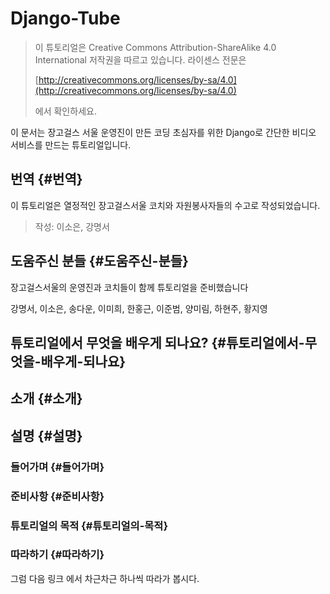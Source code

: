 # Django-Tube

> 이 튜토리얼은 Creative Commons Attribution-ShareAlike 4.0 International 저작권을 따르고 있습니다. 라이센스 전문은
>
> [http://creativecommons.org/licenses/by-sa/4.0](http://creativecommons.org/licenses/by-sa/4.0)
>
> 에서 확인하세요.

이 문서는 장고걸스 서울 운영진이 만든 코딩 초심자를 위한 Django로 간단한 비디오 서비스를 만드는 튜토리얼입니다.

## 번역 {#번역}

이 튜토리얼은 열정적인 장고걸스서울 코치와 자원봉사자들의 수고로 작성되었습니다.

> 작성: 이소은, 강명서

## 도움주신 분들 {#도움주신-분들}

장고걸스서울의 운영진과 코치들이 함께 튜토리얼을 준비했습니다

강명서, 이소은, 송다운, 이미희, 한홍근, 이준범, 양미림, 하현주, 황지영

## 튜토리얼에서 무엇을 배우게 되나요? {#튜토리얼에서-무엇을-배우게-되나요}

## 소개 {#소개}

## 설명 {#설명}

### 들어가며 {#들어가며}

### 준비사항 {#준비사항}

### 튜토리얼의 목적 {#튜토리얼의-목적}

### 따라하기 {#따라하기}

그럼 다음 링크 에서 차근차근 하나씩 따라가 봅시다.

